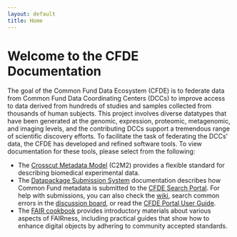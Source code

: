 ```yaml
---
layout: default
title: Home
---
```


# Welcome to the CFDE Documentation

The goal of the Common Fund Data Ecosystem (CFDE) is to federate data from Common Fund Data Coordinating Centers (DCCs) to improve access to data derived from hundreds of studies and samples collected from thousands of human subjects. This project involves diverse datatypes that have been generated at the genomic, expression, proteomic, metagenomic, and imaging levels, and the contributing DCCs support a tremendous range of scientific discovery efforts.
To facilitate the task of federating the DCCs' data, the CFDE has developed and refined software tools. To view documentation for these tools, please select from the following:

- The [Crosscut Metadata Model](./c2m2/draft-C2M2_specification/README.md) (C2M2) provides a flexible standard for describing biomedical experimental data.
- The [Datapackage Submission System](./cfde-submit/docs/index.md) documentation describes how Common Fund metadata is submitted to the [CFDE Search Portal](https://app.nih-cfde.org/). For help with submissions, you can also check the [wiki](https://github.com/nih-cfde/published-documentation/wiki), search common errors in the [discussion board](https://github.com/nih-cfde/published-documentation/discussions), or read the [CFDE Portal User Guide](https://docs.nih-cfde.org/en/latest/portalguide/). 
- The [FAIR cookbook](./the-fair-cookbook/intro.md) provides introductory materials about various aspects of FAIRness, including practical guides that show how to enhance digital objects by adhering to community accepted standards.
